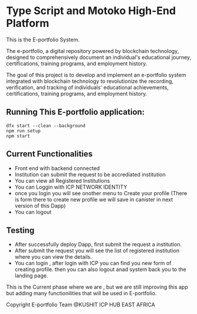 # Type Script and Motoko High-End Platform

This is the E-portfolio System.

The e-portfolio, a digital repository powered by blockchain technology, designed to comprehensively document an individual's educational journey, certifications, training programs, and employment history.

The goal of this project is to develop and implement an e-portfolio system integrated with blockchain technology to revolutionize the recording, verification, and tracking of individuals' educational achievements, certifications, training programs, and employment history.

## Running This E-portfolio application:

```
dfx start --clean --background
npm run setup
npm start
```

## Current Functionalities

- Front end with backend connected
- Institution can submit the request to be accrediated institution
- You can view all Registered Institutions
- You can Loggin with ICP NETWORK IDENTITY
- once you login you will see onother menu to Create your profile (There is form there to create new profile we will save in canister in next version of this Dapp)
- You can logout


## Testing

- After successfully deploy Dapp, first submit the request a institution.
- After submit the request you will see the list of registered institution where you can view the details.
- You can login , after login with ICP you can find you new form of creating profile. then you can also logout  anad system back you to the landing page.

This is the Current phase where we are , but we are still improving this app but adding many functionilities that will be used in E-portfolio.

Copyright E-portfolio Team @KUSHIT ICP HUB EAST AFRICA
